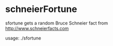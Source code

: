 schneierFortune
===============

sfortune gets a random Bruce Schneier fact from http://www.schneierfacts.com

usage:
    ./sfortune